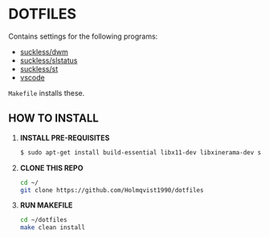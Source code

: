 # DOTFILES

Contains settings for the following programs:

* [suckless/dwm](https://dwm.suckless.org/)
* [suckless/slstatus](https://tools.suckless.org/slstatus/)
* [suckless/st](https://st.suckless.org/)
* [vscode](https://code.visualstudio.com/)

`Makefile` installs these.

## HOW TO INSTALL

1. **INSTALL PRE-REQUISITES**
    ```bash
    $ sudo apt-get install build-essential libx11-dev libxinerama-dev sharutils suckless-tools libxft-dev stterm
    ```

2. **CLONE THIS REPO**
    ```bash
    cd ~/
    git clone https://github.com/Holmqvist1990/dotfiles
    ```

3. **RUN MAKEFILE**
    ```bash
    cd ~/dotfiles
    make clean install
    ```
